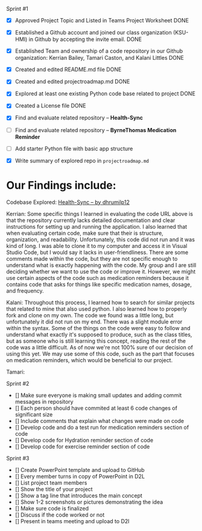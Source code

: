 Sprint #1
- [x] Approved Project Topic and Listed in Teams Project Worksheet DONE
- [x] Established a Github account and joined our class organization (KSU-HMI) in Github by accepting the invite email. DONE
- [x] Established Team and ownership of a code repository in our Github organization: Kerrian Bailey, Tamari Caston, and Kalani Littles DONE
- [X] Created and edited README.md file DONE
- [X] Created and edited projectroadmap.md DONE
- [X] Explored at least one existing Python code base related to project DONE
- [x] Created a License file DONE
- [x] Find and evaluate related repository – **Health-Sync**
- [ ] Find and evaluate related repository – **ByrneThomas Medication Reminder**
- [ ] Add starter Python file with basic app structure
- [x] Write summary of explored repo in `projectroadmap.md`   
  

      
# Our Findings include:
Codebase Explored: [Health-Sync – by dhrumilp12](https://github.com/dhrumilp12/Health-Sync)

Kerrian: Some specific things I learned in evaluating the code URL above is that the repository currently lacks detailed documentation and clear instructions for setting up and running the application. I also learned that when evaluating certain code, make sure that their is structure, organization, and readability. Unfortunately, this code did not run and it was kind of long. I was able to clone it to my computer and access it in Visual Studio Code, but I would say it lacks in user-friendliness. There are some comments made within the code, but they are not specific enough to understand what is exactly happening with the code. My group and I are still deciding whether we want to use the code or improve it. However, we might use certain aspects of the code such as medication reminders because it contains code that asks for things like specific medication names, dosage, and frequency.

Kalani: Throughout this process, I learned how to search for similar projects that related to mine that also used python. I also learned how to properly fork and clone on my own. The code we found was a little long, but unfortunately it did not run on my end. There was a slight module error within the syntax. Some of the things on the code were easy to follow and understand what exactly it's supposed to produce, such as the class titles, but as someone who is still learning this concept, reading the rest of the code was a little difficult. As of now we're not 100% sure of our decision of using this yet. We may use some of this code, such as the part that focuses on medication reminders, which would be beneficial to our project.

Tamari:

Sprint #2
- [] Make sure everyone is making small updates and adding commit messages in repository
- [] Each person should have commited at least 6 code changes of significant size
- [] Include comments that explain what changes were made on code
- [] Develop code and do a test run for medication reminders section of code
- [] Develop code for Hydration reminder section of code
- [] Develop code for exercise reminder section of code

Sprint #3
- [] Create PowerPoint template and upload to GitHub
- [] Every member turns in copy of PowerPoint in D2L
- [] List project team members
- [] Show the title of your project
- [] Show a tag line that introduces the main concept
- [] Show 1-2 screenshots or pictures demonstrating the idea 
- [] Make sure code is finalized
- [] Discuss if the code worked or not
- [] Present in teams meeting and upload to D2l
